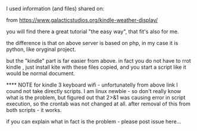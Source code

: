  I used information (and files) shared on:

from https://www.galacticstudios.org/kindle-weather-display/

you will find there a great tutorial "the easy way", that fit's also for me.

the difference is that on above server is based on php, in my case it is python, like oryginal project.

but the "kindle" part is far easier from above.
in fact you do not have to rrot kindle , just install kite with these files copied, and you start a script like it would be normal document.

**** NOTE for kindle 3 keyboard wifi - unfortunatelly from above link I cound not take directly scripts. 
I am linux newbie - so don't really know what is the problem, but figured out that 2>&1 was causing error in script execution, so the crontab was not changed at all. after removal of this from both scripts - it works. 

if you can explain what in fact is the problem - please post issue here...
